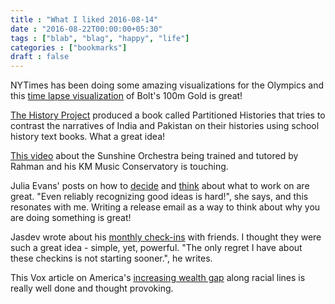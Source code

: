 ```yaml
---
title : "What I liked 2016-08-14"
date : "2016-08-22T00:00:00+05:30"
tags : ["blab", "blag", "happy", "life"]
categories : ["bookmarks"]
draft : false
---
```


NYTimes has been doing some amazing visualizations for the Olympics and this
[time lapse visualization](http://www.nytimes.com/interactive/2016/08/15/sports/olympics/usain-bolt-mens-100-meters-final.html) of Bolt's 100m Gold is great!

[The History Project](https://vimeo.com/107036411) produced a book called Partitioned Histories that tries to
contrast the narratives of India and Pakistan on their histories using school
history text books. What a great idea!

[This video](https://www.youtube.com/watch?v=Jr9_xvfr6bI) about the Sunshine Orchestra being trained and tutored by Rahman and
his KM Music Conservatory is touching.

Julia Evans' posts on how to [decide](http://jvns.ca/blog/2016/08/16/how-do-you-work-on-something-important/) and [think](http://jvns.ca/blog/2016/08/16/release-it-then-build-it/) about what to work on are great.
"Even reliably recognizing good ideas is hard!", she says, and this resonates
with me.  Writing a release email as a way to think about why you are doing
something is great!

Jasdev wrote about his [monthly check-ins](http://jasdev.me/monthly-checkins) with friends. I thought they were such
a great idea - simple, yet, powerful.  "The only regret I have about these
checkins is not starting sooner.", he writes.

This Vox article on America's [increasing wealth gap](http://www.vox.com/identities/2016/8/18/12490452/wealth-gap-30-years) along racial lines is
really well done and thought provoking.
